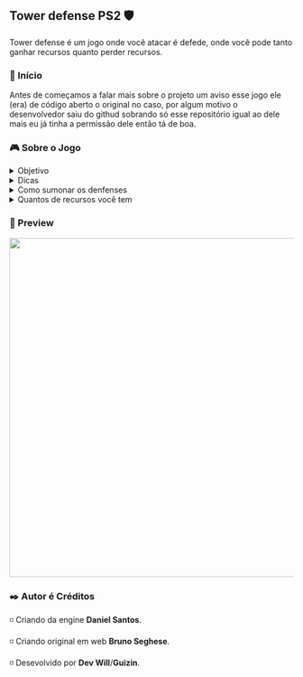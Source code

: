 ## Tower defense PS2 🛡️
Tower defense é um jogo onde você atacar é defede, onde você pode tanto ganhar recursos quanto perder recursos.

<h3 id="inicio">🚀 Início</h3>
Antes de começamos a falar mais sobre o projeto um aviso esse jogo ele (era) de código aberto o original no caso, por algum motivo o desenvolvedor saiu do githud sobrando só esse repositório igual ao dele mais eu já tinha a permissão dele então tá de boa.

<h3 id="Sobre">🎮 Sobre o Jogo</h3>
<details>
<summary>Objetivo</summary>
  
  + Não deixe os Zumbies ultrapassarem da direita para a esquenda.
  + Colente moedas para almentar seus recursos.

</details>

<details>
<summary>Dicas</summary>
  
  + Não deixe seus denfense perto dos Zumbies.
  + Não coloque demais denfense não tela se não pode ave quendas de fps.

</details>

<details>
<summary>Como sumonar os denfenses</summary>
  
  + O Primeiro denfense você spawn com o cross (X) do controle, você gasta a comprar ele 100 de recursos.
  + O Segundo denfense você spawn com o square (quadrando) do controle, você gasta a comprar ele 160 de recursos.

</details>

<details>
<summary>Quantos de recursos você tem</summary>
  
  + Você tem de início 330 de recursos

</details>

<h3 id="preview">🎥 Preview</h3>

<img src="./assets/tower-defense-game.gif" width="600px">

<h3 id="autor">✒️ Autor é Créditos</h3>

◽ Criando da engine **Daniel Santos**.

◽ Criando original em web **Bruno Seghese**.

◽ Desevolvido por **Dev Will**/**Guizin**.
